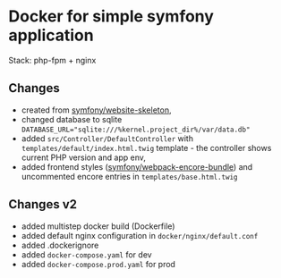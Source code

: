 # Docker for simple symfony application

Stack: php-fpm + nginx

## Changes
* created from [symfony/website-skeleton](https://github.com/symfony/website-skeleton),
* changed database to sqlite `DATABASE_URL="sqlite:///%kernel.project_dir%/var/data.db"`
* added `src/Controller/DefaultController` with `templates/default/index.html.twig` template - the controller shows current PHP version and app env,
* added frontend styles ([symfony/webpack-encore-bundle](https://symfony.com/doc/5.3/frontend/encore/installation.html)) and uncommented encore entries in `templates/base.html.twig`


## Changes v2
* added multistep docker build (Dockerfile)
* added default nginx configuration in `docker/nginx/default.conf`
* added .dockerignore
* added `docker-compose.yaml` for dev
* added `docker-compose.prod.yaml` for prod
